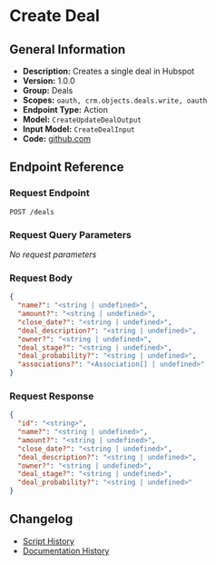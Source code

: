 <!-- BEGIN GENERATED CONTENT -->
# Create Deal

## General Information

- **Description:** Creates a single deal in Hubspot
- **Version:** 1.0.0
- **Group:** Deals
- **Scopes:** `oauth, crm.objects.deals.write, oauth`
- **Endpoint Type:** Action
- **Model:** `CreateUpdateDealOutput`
- **Input Model:** `CreateDealInput`
- **Code:** [github.com](https://github.com/NangoHQ/integration-templates/tree/main/integrations/hubspot/actions/create-deal.ts)


## Endpoint Reference

### Request Endpoint

`POST /deals`

### Request Query Parameters

_No request parameters_

### Request Body

```json
{
  "name?": "<string | undefined>",
  "amount?": "<string | undefined>",
  "close_date?": "<string | undefined>",
  "deal_description?": "<string | undefined>",
  "owner?": "<string | undefined>",
  "deal_stage?": "<string | undefined>",
  "deal_probability?": "<string | undefined>",
  "associations?": "<Association[] | undefined>"
}
```

### Request Response

```json
{
  "id": "<string>",
  "name?": "<string | undefined>",
  "amount?": "<string | undefined>",
  "close_date?": "<string | undefined>",
  "deal_description?": "<string | undefined>",
  "owner?": "<string | undefined>",
  "deal_stage?": "<string | undefined>",
  "deal_probability?": "<string | undefined>"
}
```

## Changelog

- [Script History](https://github.com/NangoHQ/integration-templates/commits/main/integrations/hubspot/actions/create-deal.ts)
- [Documentation History](https://github.com/NangoHQ/integration-templates/commits/main/integrations/hubspot/actions/create-deal.md)

<!-- END  GENERATED CONTENT -->

